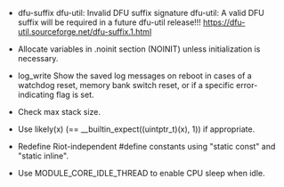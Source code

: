 * dfu-suffix
  dfu-util: Invalid DFU suffix signature
  dfu-util: A valid DFU suffix will be required in a future dfu-util release!!!
  https://dfu-util.sourceforge.net/dfu-suffix.1.html

* Allocate variables in .noinit section (NOINIT) unless initialization is necessary.

* log_write
  Show the saved log messages on reboot in cases of a watchdog reset, memory bank switch reset, or if a specific error-indicating flag is set.

* Check max stack size.

* Use likely(x) (== __builtin_expect((uintptr_t)(x), 1)) if appropriate.

* Redefine Riot-independent #define constants using "static const" and "static inline".

* Use MODULE_CORE_IDLE_THREAD to enable CPU sleep when idle.
